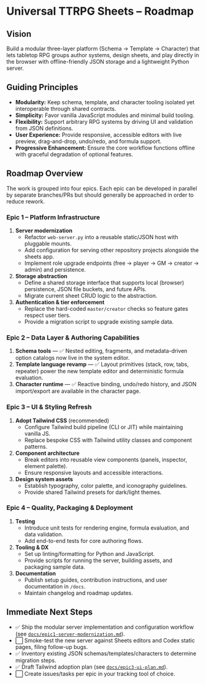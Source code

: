 # Universal TTRPG Sheets – Roadmap

## Vision
Build a modular three-layer platform (Schema → Template → Character) that lets tabletop RPG groups author systems, design sheets, and play directly in the browser with offline-friendly JSON storage and a lightweight Python server.

## Guiding Principles
- **Modularity:** Keep schema, template, and character tooling isolated yet interoperable through shared contracts.
- **Simplicity:** Favor vanilla JavaScript modules and minimal build tooling.
- **Flexibility:** Support arbitrary RPG systems by driving UI and validation from JSON definitions.
- **User Experience:** Provide responsive, accessible editors with live preview, drag-and-drop, undo/redo, and formula support.
- **Progressive Enhancement:** Ensure the core workflow functions offline with graceful degradation of optional features.

## Roadmap Overview
The work is grouped into four epics. Each epic can be developed in parallel by separate branches/PRs but should generally be approached in order to reduce rework.

### Epic 1 – Platform Infrastructure
1. **Server modernization**
   - Refactor `web-server.py` into a reusable static/JSON host with pluggable mounts.
   - Add configuration for serving other repository projects alongside the sheets app.
   - Implement role upgrade endpoints (free → player → GM → creator → admin) and persistence.
2. **Storage abstraction**
   - Define a shared storage interface that supports local (browser) persistence, JSON file buckets, and future APIs.
   - Migrate current sheet CRUD logic to the abstraction.
3. **Authentication & tier enforcement**
   - Replace the hard-coded `master/creator` checks so feature gates respect user tiers.
   - Provide a migration script to upgrade existing sample data.

### Epic 2 – Data Layer & Authoring Capabilities
1. **Schema tools** — ✅ Nested editing, fragments, and metadata-driven option catalogs now live in the system editor.
2. **Template language revamp** — ✅ Layout primitives (stack, row, tabs, repeater) power the new template editor and deterministic formula evaluation.
3. **Character runtime** — ✅ Reactive binding, undo/redo history, and JSON import/export are available in the character page.

### Epic 3 – UI & Styling Refresh
1. **Adopt Tailwind CSS** (recommended)
   - Configure Tailwind build pipeline (CLI or JIT) while maintaining vanilla JS.
   - Replace bespoke CSS with Tailwind utility classes and component patterns.
2. **Component architecture**
   - Break editors into reusable view components (panels, inspector, element palette).
   - Ensure responsive layouts and accessible interactions.
3. **Design system assets**
   - Establish typography, color palette, and iconography guidelines.
   - Provide shared Tailwind presets for dark/light themes.

### Epic 4 – Quality, Packaging & Deployment
1. **Testing**
   - Introduce unit tests for rendering engine, formula evaluation, and data validation.
   - Add end-to-end tests for core authoring flows.
2. **Tooling & DX**
   - Set up linting/formatting for Python and JavaScript.
   - Provide scripts for running the server, building assets, and packaging sample data.
3. **Documentation**
   - Publish setup guides, contribution instructions, and user documentation in `/docs`.
   - Maintain changelog and roadmap updates.

## Immediate Next Steps
- ✅ Ship the modular server implementation and configuration workflow (see [`docs/epic1-server-modernization.md`](docs/epic1-server-modernization.md)).
- ⬜ Smoke-test the new server against Sheets editors and Codex static pages, filing follow-up bugs.
- ✅ Inventory existing JSON schemas/templates/characters to determine migration steps.
- ✅ Draft Tailwind adoption plan (see [`docs/epic3-ui-plan.md`](docs/epic3-ui-plan.md)).
- ⬜ Create issues/tasks per epic in your tracking tool of choice.


